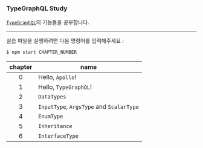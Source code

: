 ### TypeGraphQL Study

[`TypeGraphQL`](https://typegraphql.com/)의 기능들을 공부합니다.

---

실습 파일을 실행하려면 다음 명령어를 입력해주세요 :

```bash
$ npm start CHAPTER_NUMBER
```

| chapter | name                                     |
| :-----: | ---------------------------------------- |
|    0    | Hello, `Apollo`!                         |
|    1    | Hello, `TypeGraphQL`!                    |
|    2    | `DataTypes`                              |
|    3    | `InputType`, `ArgsType` and `ScalarType` |
|    4    | `EnumType`                               |
|    5    | `Inheritance`                            |
|    6    | `InterfaceType`                          |
